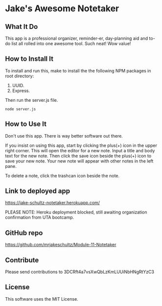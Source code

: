 # Jake's Awesome Notetaker

## What It Do

This app is a professional organizer, reminder-er, day-planning aid and to-do list all rolled into one awesome tool.
Such neat!
Wow value!

## How to Install It

To install and run this, make to install the the following NPM packages in root directory:

1. UUID.
2. Express.

Then run the server.js file.

```
node server.js
```

## How to Use It

Don't use this app. There is way better software out there.

If you insist on using this app, start by clicking the plus(+) icon in the upper right corner.
This will open the editor for a new note.
Input a title and body text for the new note.
Then click the save icon beside the plus(+) icon to save your new note.
Your new note will appear with other notes in the left pane.

To delete a note, click the trashcan icon beside the note.

## Link to deployed app

https://jake-schultz-notetaker.herokuapp.com/

PLEASE NOTE: Heroku deployment blocked, still awaiting organization confirmation from UTA bootcamp.

## GitHub repo

https://github.com/mrjakeschultz/Module-11-Notetaker

## Contribute

Please send contributions to 3DCRft4a7vsXwQbLzKmLUUiNbHNgRtYzC3

## License

This software uses the MIT License.
